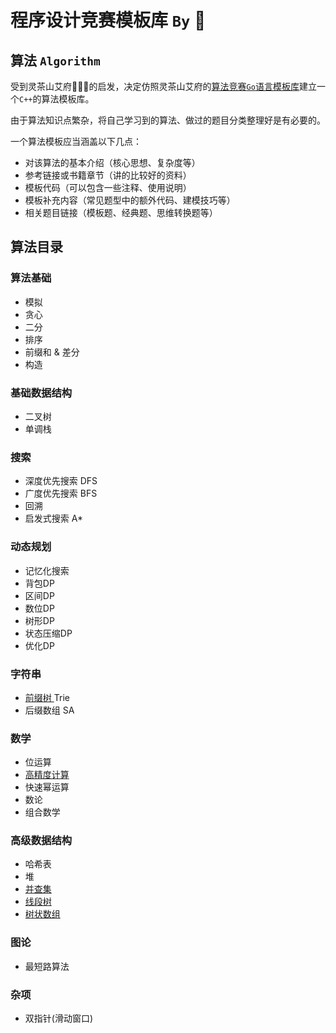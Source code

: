 # 程序设计竞赛模板库 `By` 🍁


## 算法 `Algorithm`

受到灵茶山艾府💭💡🎈的启发，决定仿照灵茶山艾府的[算法竞赛`Go`语言模板库](https://github.com/EndlessCheng/codeforces-go)建立一个`C++`的算法模板库。

由于算法知识点繁杂，将自己学习到的算法、做过的题目分类整理好是有必要的。

一个算法模板应当涵盖以下几点：

- 对该算法的基本介绍（核心思想、复杂度等）
- 参考链接或书籍章节（讲的比较好的资料）
- 模板代码（可以包含一些注释、使用说明）
- 模板补充内容（常见题型中的额外代码、建模技巧等）
- 相关题目链接（模板题、经典题、思维转换题等）  



## 算法目录

### 算法基础

- 模拟
- 贪心
- 二分
- 排序
- 前缀和 & 差分
- 构造
### 基础数据结构

- 二叉树
- 单调栈
### 搜索

- 深度优先搜索 DFS
- 广度优先搜索 BFS
- 回溯
- 启发式搜索 A*
### 动态规划

- 记忆化搜索
- 背包DP
- 区间DP
- 数位DP
- 树形DP
- 状态压缩DP
- 优化DP
### 字符串

- [前缀树 ](https://github.com/qxf-72/Codeforces-Cpp/blob/main/copypasta/string/trie/Trie.md)Trie
- 后缀数组 SA
### 数学

- 位运算
- [高精度计算](https://github.com/qxf-72/Codeforces-Cpp/blob/main/copypasta/math/Arbitrary_Precision_Arithmetic/Arbitrary_Precision_Arithmetic.md)
- 快速幂运算
- 数论
- 组合数学
### 高级数据结构

- 哈希表
- 堆
- [并查集](https://github.com/qxf-72/Codeforces-Cpp/blob/main/copypasta/data_structure/Disjoint_Set_Union/Disjoint_Set_Union.md)
- [线段树](https://github.com/qxf-72/Codeforces-Cpp/blob/main/copypasta/data_structure/segment_tree/segment_tree.md)
- [树状数组](https://github.com/qxf-72/Codeforces-Cpp/blob/main/copypasta/data_structure/binary_index_tree/binary_index_tree.md)
### 图论

- 最短路算法

### 杂项

- 双指针(滑动窗口)
